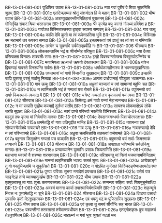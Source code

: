 BR-13-01-081-001	युधिष्ठिर उवाच
BR-13-01-081-001a	मया गवां पुरीषं वै श्रिया जुष्टमिति श्रुतम्
BR-13-01-081-001c	एतदिच्छाम्यहं श्रोतुं संशयोऽत्र हि मे महान्
BR-13-01-081-002	भीष्म उवाच
BR-13-01-081-002a	अत्राप्युदाहरन्तीममितिहासं पुरातनम्
BR-13-01-081-002c	गोभिर्नृपेह संवादं श्रिया भरतसत्तम
BR-13-01-081-003a	श्रीः कृत्वेह वपुः कान्तं गोमध्यं प्रविवेश ह
BR-13-01-081-003c	गावोऽथ विस्मितास्तस्या दृष्ट्वा रूपस्य सम्पदम्
BR-13-01-081-004	गाव ऊचुः
BR-13-01-081-004a	कासि देवि कुतो वा त्वं रूपेणाप्रतिमा भुवि
BR-13-01-081-004c	विस्मिताः स्म महाभागे तव रूपस्य सम्पदा
BR-13-01-081-005a	इच्छामस्त्वां वयं ज्ञातुं का त्वं क्व च गमिष्यसि
BR-13-01-081-005c	तत्त्वेन च सुवर्णाभे सर्वमेतद्ब्रवीहि नः
BR-13-01-081-006	श्रीरुवाच
BR-13-01-081-006a	लोककान्तास्मि भद्रं वः श्रीर्नाम्नेह परिश्रुता
BR-13-01-081-006c	मया दैत्याः परित्यक्ता विनष्टाः शाश्वतीः समाः
BR-13-01-081-007a	इन्द्रो विवस्वान्सोमश्च विष्णुरापोऽग्निरेव च
BR-13-01-081-007c	मयाभिपन्ना ऋध्यन्ते ऋषयो देवतास्तथा
BR-13-01-081-008a	यांश्च द्विषाम्यहं गावस्ते विनश्यन्ति सर्वशः
BR-13-01-081-008c	धर्मार्थकामहीनाश्च ते भवन्त्यसुखान्विताः
BR-13-01-081-009a	एवम्प्रभावां मां गावो विजानीत सुखप्रदाम्
BR-13-01-081-009c	इच्छामि चापि युष्मासु वस्तुं सर्वासु नित्यदा
BR-13-01-081-009e	आगता प्रार्थयानाहं श्रीजुष्टा भवतानघाः
BR-13-01-081-010	गाव ऊचुः
BR-13-01-081-010a	अध्रुवां चञ्चलां च त्वां सामान्यां बहुभिः सह
BR-13-01-081-010c	न त्वामिच्छामि भद्रं ते गम्यतां यत्र रोचते
BR-13-01-081-011a	वपुष्मन्त्यो वयं सर्वाः किमस्माकं त्वयाद्य वै
BR-13-01-081-011c	यत्रेष्टं गम्यतां तत्र कृतकार्या वयं त्वया
BR-13-01-081-012	श्रीरुवाच
BR-13-01-081-012a	किमेतद्वः क्षमं गावो यन्मां नेहाभ्यनन्दथ
BR-13-01-081-012c	न मां सम्प्रति गृह्णीथ कस्माद्वै दुर्लभां सतीम्
BR-13-01-081-013a	सत्यश्च लोकवादोऽयं लोके चरति सुव्रताः
BR-13-01-081-013c	स्वयं प्राप्ते परिभवो भवतीति विनिश्चयः
BR-13-01-081-014a	महदुग्रं तपः कृत्वा मां निषेवन्ति मानवाः
BR-13-01-081-014c	देवदानवगन्धर्वाः पिशाचोरगराक्षसाः
BR-13-01-081-015a	क्षममेतद्धि वो गावः प्रतिगृह्णीत मामिह
BR-13-01-081-015c	नावमन्या ह्यहं सौम्यास्त्रैलोक्ये सचराचरे
BR-13-01-081-016	गाव ऊचुः
BR-13-01-081-016a	नावमन्यामहे देवि न त्वां परिभवामहे
BR-13-01-081-016c	अध्रुवा चलचित्तासि ततस्त्वां वर्जयामहे
BR-13-01-081-017a	बहुनात्र किमुक्तेन गम्यतां यत्र वाञ्छसि
BR-13-01-081-017c	वपुष्मत्यो वयं सर्वाः किमस्माकं त्वयानघे
BR-13-01-081-018	श्रीरुवाच
BR-13-01-081-018a	अवज्ञाता भविष्यामि सर्वलोकेषु मानदाः
BR-13-01-081-018c	प्रत्याख्यानेन युष्माभिः प्रसादः क्रियतामिति
BR-13-01-081-019a	महाभागा भवत्यो वै शरण्याः शरणागताम्
BR-13-01-081-019c	परित्रायन्तु मां नित्यं भजमानामनिन्दिताम्
BR-13-01-081-019e	माननां त्वहमिच्छामि भवत्यः सततं शुभाः
BR-13-01-081-020a	अप्येकाङ्गे तु वो वस्तुमिच्छामि च सुकुत्सिते
BR-13-01-081-020c	न वोऽस्ति कुत्सितं किञ्चिदङ्गेष्वालक्ष्यतेऽनघाः
BR-13-01-081-021a	पुण्याः पवित्राः सुभगा ममादेशं प्रयच्छत
BR-13-01-081-021c	वसेयं यत्र चाङ्गेऽहं तन्मे व्याख्यातुमर्हथ
BR-13-01-081-022	भीष्म उवाच
BR-13-01-081-022a	एवमुक्तास्तु ता गावः शुभाः करुणवत्सलाः
BR-13-01-081-022c	सम्मन्त्र्य सहिताः सर्वाः श्रियमूचुर्नराधिप
BR-13-01-081-023a	अवश्यं मानना कार्या तवास्माभिर्यशस्विनि
BR-13-01-081-023c	शकृन्मूत्रे निवस नः पुण्यमेतद्धि नः शुभे
BR-13-01-081-024	श्रीरुवाच
BR-13-01-081-024a	दिष्ट्या प्रसादो युष्माभिः कृतो मेऽनुग्रहात्मकः
BR-13-01-081-024c	एवं भवतु भद्रं वः पूजितास्मि सुखप्रदाः
BR-13-01-081-025	भीष्म उवाच
BR-13-01-081-025a	एवं कृत्वा तु समयं श्रीर्गोभिः सह भारत
BR-13-01-081-025c	पश्यन्तीनां ततस्तासां तत्रैवान्तरधीयत
BR-13-01-081-026a	एतद्गोशकृतः पुत्र माहात्म्यं तेऽनुवर्णितम्
BR-13-01-081-026c	माहात्म्यं च गवां भूयः श्रूयतां गदतो मम
